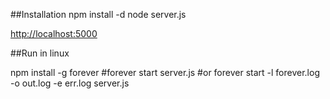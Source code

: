 ##Installation
    npm install -d
    node server.js

[http://localhost:5000](http://localhost:5000)



##Run in linux

npm install -g forever
#forever start server.js
#or forever start -l forever.log -o out.log -e err.log server.js
